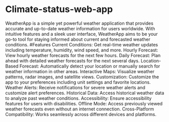# Climate-status-web-app
WeatherApp is a simple yet powerful weather application that provides accurate and up-to-date weather information for users worldwide. With intuitive features and a sleek user interface, WeatherApp aims to be your go-to tool for staying informed about current and forecasted weather conditions.
#Features
Current Conditions: Get real-time weather updates including temperature, humidity, wind speed, and more.
Hourly Forecast: View hourly weather forecasts for the next few hours.
Daily Forecast: Plan ahead with detailed weather forecasts for the next several days.
Location-Based Forecast: Automatically detect your location or manually search for weather information in other areas.
Interactive Maps: Visualize weather patterns, radar images, and satellite views.
Customization: Customize the app to your preferences including unit settings and favorite locations.
Weather Alerts: Receive notifications for severe weather alerts and customize alert preferences.
Historical Data: Access historical weather data to analyze past weather conditions.
Accessibility: Ensure accessibility features for users with disabilities.
Offline Mode: Access previously viewed weather forecasts even without an internet connection.
Cross-Platform Compatibility: Works seamlessly across different devices and platforms.
